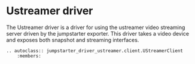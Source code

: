 # Ustreamer driver

The Ustreamer driver is a driver for using the ustreamer video streaming server
driven by the jumpstarter exporter. This driver takes a video device and
exposes both snapshot and streaming interfaces.

```{eval-rst}
.. autoclass:: jumpstarter_driver_ustreamer.client.UStreamerClient
    :members:
```
